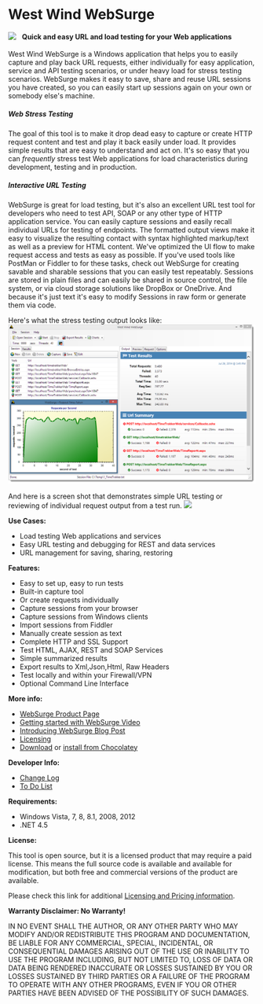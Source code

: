 # West Wind WebSurge

<img src="http://websurge.west-wind.com/images/websurgelogo_165.png" 
     align="left" style="margin-right: 12px;" /> 

#### Quick and easy URL and load testing for your Web applications
West Wind WebSurge is a Windows application that helps you to easily capture and play back URL requests, either individually for easy application, service and API testing scenarios, or under heavy load for stress testing scenarios. WebSurge makes it easy to save, share and reuse URL sessions you have created, so you can easily start up sessions again on your own or somebody else's machine. 

##### Web Stress Testing
The goal of this tool is to make it drop dead easy to capture or create HTTP request content and test and play it back easily under load. It provides simple results that are easy to understand and act on. It's so easy that you can *frequently* stress test Web applications for load  characteristics during development, testing and in production.

##### Interactive URL Testing
WebSurge is great for load testing, but it's also an excellent URL test tool for developers who need to test API, SOAP or any other type of HTTP application service. You can easily capture sessions and easily recall individual URLs for testing of endpoints. The formatted output views make it easy to visualize the resulting contact with syntax highlighted markup/text as well as a preview for HTML content. We've optimized the UI flow to make request access and tests as easy as possible.  If you've used tools like PostMan or Fiddler to for these tasks, check out WebSurge for creating savable and sharable sessions that you can easily test repeatably. Sessions are stored in plain files and can easily be shared in source control, the file system, or via cloud storage solutions like DropBox or OneDrive. And because it's just text it's easy to modify Sessions in raw form or generate them via code.

Here's what the stress testing output looks like:
<img src="Screenshot.png" />

And here is a screen shot that demonstrates simple URL testing or reviewing
of individual request output from a test run.
<img src="http://west-wind.com/websurge/Images/WebSurge_RequestDisplay.png" />

**Use Cases:**

* Load testing Web applications and services
* Easy URL testing and debugging for REST and data services
* URL management for saving, sharing, restoring

**Features:**

* Easy to set up, easy to run tests
* Built-in capture tool
* Or create requests individually
* Capture sessions from your browser
* Capture sessions from Windows clients
* Import sessions from Fiddler
* Manually create session as text
* Complete HTTP and SSL Support
* Test HTML, AJAX, REST and SOAP Services
* Simple summarized results
* Export results to Xml,Json,Html, Raw Headers
* Test locally and within your Firewall/VPN
* Optional Command Line Interface


**More info:**

* [WebSurge Product Page](http://west-wind.com/websurge/)
* [Getting started with WebSurge Video](https://www.youtube.com/watch?v=TSfWYcr6q5o)
* [Introducing WebSurge Blog Post](http://weblog.west-wind.com/posts/2014/Jul/15/West-Wind-WebSurge-an-easy-way-to-Load-Test-Web-Applications)
* [Licensing](http://west-wind.com/websurge/pricing.aspx)
* [Download](http://www.west-wind.com/files/WebSurgeSetup.zip) or
  [install from Chocolatey](http://chocolatey.org/packages/WestwindWebSurge)

**Developer Info:**

* [Change Log](ChangeLog.md)
* [To Do List](ToDo.md)

**Requirements:**

* Windows Vista, 7, 8, 8.1, 2008, 2012
* .NET 4.5

**License:**

This tool is open source, but it is a licensed product that may require a paid license. 
This means the full source code is available and available for modification,
but both free and commercial versions of the product are available.

Please check this link for additional
[Licensing and Pricing information](http://west-wind.com/websurge/pricing.aspx).

**Warranty Disclaimer: No Warranty!**

IN NO EVENT SHALL THE AUTHOR, OR ANY OTHER PARTY WHO MAY MODIFY AND/OR REDISTRIBUTE 
THIS PROGRAM AND DOCUMENTATION, BE LIABLE FOR ANY COMMERCIAL, SPECIAL, INCIDENTAL, OR 
CONSEQUENTIAL DAMAGES ARISING OUT OF THE USE OR INABILITY TO USE THE PROGRAM INCLUDING, 
BUT NOT LIMITED TO, LOSS OF DATA OR DATA BEING RENDERED INACCURATE OR LOSSES SUSTAINED 
BY YOU OR LOSSES SUSTAINED BY THIRD PARTIES OR A FAILURE OF THE PROGRAM TO OPERATE WITH 
ANY OTHER PROGRAMS, EVEN IF YOU OR OTHER PARTIES HAVE BEEN ADVISED OF THE POSSIBILITY 
OF SUCH DAMAGES.
